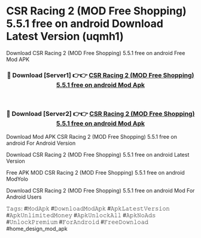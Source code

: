 # CSR Racing 2 (MOD Free Shopping) 5.5.1 free on android Download Latest Version (uqmh1)
Download CSR Racing 2 (MOD Free Shopping) 5.5.1 free on android Free Mod APK

<div align="center">
<h3>🔴 Download [Server1] 👉👉 <a href="https://apkcomod.com?title=CSR_Racing_2_(MOD_Free_Shopping)_5.5.1_free_on_android">CSR Racing 2 (MOD Free Shopping) 5.5.1 free on android Mod Apk</a></h3><br>

<h3>🔴 Download [Server2] 👉👉 <a href="https://apkcomod.com?title=CSR_Racing_2_(MOD_Free_Shopping)_5.5.1_free_on_android">CSR Racing 2 (MOD Free Shopping) 5.5.1 free on android Mod Apk</a></h3>
</div>


Download Mod APK CSR Racing 2 (MOD Free Shopping) 5.5.1 free on android For Android Version

Download CSR Racing 2 (MOD Free Shopping) 5.5.1 free on android Latest Version

Free APK MOD CSR Racing 2 (MOD Free Shopping) 5.5.1 free on android ModYolo

Download CSR Racing 2 (MOD Free Shopping) 5.5.1 free on android Mod For Android Users

𝚃𝚊𝚐𝚜: #𝙼𝚘𝚍𝙰𝚙𝚔 #𝙳𝚘𝚠𝚗𝚕𝚘𝚊𝚍𝙼𝚘𝚍𝙰𝚙𝚔 #𝙰𝚙𝚔𝙻𝚊𝚝𝚎𝚜𝚝𝚅𝚎𝚛𝚜𝚒𝚘𝚗 #𝙰𝚙𝚔𝚄𝚗𝚕𝚒𝚖𝚒𝚝𝚎𝚍𝙼𝚘𝚗𝚎𝚢 #𝙰𝚙𝚔𝚄𝚗𝚕𝚘𝚌𝚔𝙰𝚕𝚕 #𝙰𝚙𝚔𝙽𝚘𝙰𝚍𝚜 #𝚄𝚗𝚕𝚘𝚌𝚔𝙿𝚛𝚎𝚖𝚒𝚞𝚖 #𝙵𝚘𝚛𝙰𝚗𝚍𝚛𝚘𝚒𝚍 #𝙵𝚛𝚎𝚎𝙳𝚘𝚠𝚗𝚕𝚘𝚊𝚍 #home_design_mod_apk
